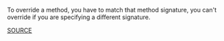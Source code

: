 To override a method, you have to match that method signature, you can't override if you are specifying a different signature.

[SOURCE](http://pylint-messages.wikidot.com/messages:W0222)
